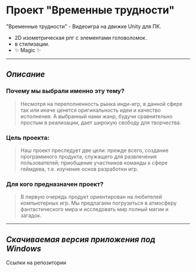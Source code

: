 # Проект "Временные трудности"

"Временные трудности" - Видеоигра на движке Unity для ПК.

- 2D изометрическая рпг с элементами головоломок.
- в стилизации.
- ✨ Magic ✨

---
## _Описание_

### Почему мы выбрали именно эту тему?
>Несмотря на переполненность рынка инди-игр, в данной сфере так или иначе ценятся оригинальность идеи и качество исполнения. А выбранный нами жанр, будучи сравнительно простым в реализации, дает широкую свободу для творчества.

### Цель проекта:
>Наш проект преследует две цели:  прежде всего, создание программного продукта, служащего для развлечения пользователей; приобщение участников команды к сфере геймдева, т.е. изучение основ разработки игр.

### Для кого предназначен проект?

>В первую очередь продукт ориентирован на любителей компьютерных игр. Мы предлагаем погрузиться в атмосферу фантастического мира и исследовать мир полный магии и загадок.

---
## _Скачиваемая версия приложения под Windows_
>


Ссылки на репозитории
>
